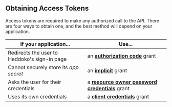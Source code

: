 ## Obtaining Access Tokens

Access tokens are required to make any authorized call to the API. There are four ways to obtain one, and the best method will depend on your application.

If your application... | Use...
------ | --------------
Redirects the user to Heddoko's sign-in page | an **[authorization code](#authorization-code-grants)** grant
Cannot securely store its *app secret* | an **[implicit](#implicit-grants)** grant
Asks the user for their credentials | a **[resource owner password credentials](#resource-owner-password-credentials-grants)** grant
Uses its own credentials | a **[client credentials](#client-credentials-grants)** grant
